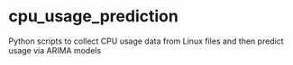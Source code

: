 # cpu_usage_prediction
Python scripts to collect CPU usage data from Linux files and then predict usage via ARIMA models
